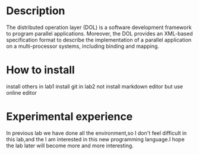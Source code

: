 # Description
The distributed operation layer (DOL) is a software development framework to program parallel applications.
Moreover, the DOL provides an XML-based specification format to describe the implementation of a parallel application on a multi-processor systems, including binding and mapping.


# How to install
install others in lab1
install git in lab2
not install markdown editor but use online editor

# Experimental experience
In previous lab we have done all the environment,so I don't feel difficult in this lab,and the I am interested in this new programming language.I hope the lab later will become more and more interesting. 

